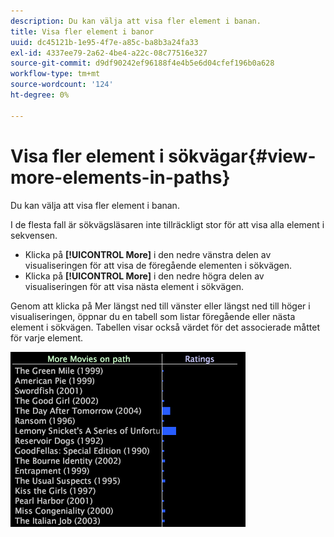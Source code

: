 ```yaml
---
description: Du kan välja att visa fler element i banan.
title: Visa fler element i banor
uuid: dc45121b-1e95-4f7e-a85c-ba8b3a24fa33
exl-id: 4337ee79-2a62-4be4-a22c-08c77516e327
source-git-commit: d9df90242ef96188f4e4b5e6d04cfef196b0a628
workflow-type: tm+mt
source-wordcount: '124'
ht-degree: 0%

---
```


# Visa fler element i sökvägar{#view-more-elements-in-paths}

Du kan välja att visa fler element i banan.

I de flesta fall är sökvägsläsaren inte tillräckligt stor för att visa alla element i sekvensen.

* Klicka på **[!UICONTROL More]** i den nedre vänstra delen av visualiseringen för att visa de föregående elementen i sökvägen.
* Klicka på **[!UICONTROL More]** i den nedre högra delen av visualiseringen för att visa nästa element i sökvägen.

Genom att klicka på Mer längst ned till vänster eller längst ned till höger i visualiseringen, öppnar du en tabell som listar föregående eller nästa element i sökvägen. Tabellen visar också värdet för det associerade måttet för varje element.

![](assets/vis_PathBrowser_MoreMoviesOnPath.png)
